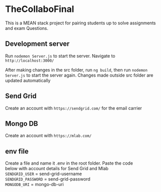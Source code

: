 # TheCollaboFinal

This is a MEAN stack project for pairing students up to solve assignments and exam Questions.

## Development server
Run `nodemon Server.js` to start the server. Navigate to `http://localhost:3000/`

After making changes in the src folder, run `ng build`, then run `nodemon Server.js` to start the server again. Changes made outside 
src folder are updated automatically

## Send Grid
Create an account with `https://sendgrid.com/` for the email carrier

## Mongo DB
Create an account with `https://mlab.com/`

## env file
Create a file and name it .env in the root folder. Paste the code  
below with account details for Send Grid and Mlab  
`SENDGRID_USER` = send-grid-username  
`SENDGRID_PASSWORD` = send-grid-password  
`MONGODB_URI` = mongo-db-uri

